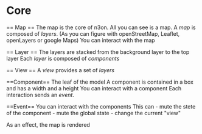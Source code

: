 # Core

== Map ==
The map is the core of n3on. All you can see is a map.
A *map* is composed of *layers*. (As you can figure with openStreetMap, Leaflet, openLayers or google Maps)
You can interact with the map

== Layer ==
The layers are stacked from the background layer to the top layer
Each *layer* is composed of *components*

== View ==
A *view* provides a set of *layers*

==Component==
The leaf of the model
A component is contained in a box and has a width and a height
You can interact with a component
Each interaction sends an *event*.

==Event==
You can interact with the components
This can
    - mute the stete of the component
    - mute the global state
    - change the current "view"

As an effect, the map is rendered